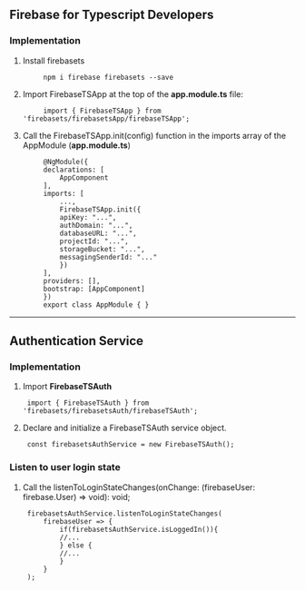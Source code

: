 ## Firebase for Typescript Developers

### Implementation
1. Install firebasets  

            npm i firebase firebasets --save  

2. Import FirebaseTSApp at the top of the **app.module.ts** file:  

            import { FirebaseTSApp } from 'firebasets/firebasetsApp/firebaseTSApp';  

3. Call the FirebaseTSApp.init(config) function in the imports array of the AppModule (**app.module.ts**)  

            @NgModule({
            declarations: [
                AppComponent
            ],
            imports: [
                ...,
                FirebaseTSApp.init({
                apiKey: "...",
                authDomain: "...",
                databaseURL: "...",
                projectId: "...",
                storageBucket: "...",
                messagingSenderId: "..."
                })
            ],
            providers: [],
            bootstrap: [AppComponent]
            })
            export class AppModule { }

---  

## Authentication Service  

### Implementation

1. Import **FirebaseTSAuth**  

        import { FirebaseTSAuth } from 'firebasets/firebasetsAuth/firebaseTSAuth';

2. Declare and initialize a FirebaseTSAuth service object.

        const firebasetsAuthService = new FirebaseTSAuth();

### Listen to user login state

1. Call the listenToLoginStateChanges(onChange: (firebaseUser: firebase.User) => void): void;  

        firebasetsAuthService.listenToLoginStateChanges(
            firebaseUser => {     
                if(firebasetsAuthService.isLoggedIn()){
                //...
                } else {
                //...
                }       
            }
        );
